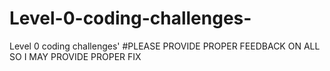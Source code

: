 # Level-0-coding-challenges-
Level 0 coding challenges'
#PLEASE PROVIDE PROPER FEEDBACK ON ALL SO I MAY PROVIDE PROPER FIX
